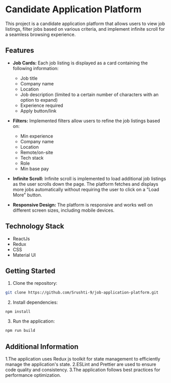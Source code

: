 # Candidate Application Platform

This project is a candidate application platform that allows users to view job listings, filter jobs based on various criteria, and implement infinite scroll for a seamless browsing experience.

## Features

- **Job Cards:** Each job listing is displayed as a card containing the following information:

  - Job title
  - Company name
  - Location
  - Job description (limited to a certain number of characters with an option to expand)
  - Experience required
  - Apply button/link

- **Filters:** Implemented filters allow users to refine the job listings based on:

  - Min experience
  - Company name
  - Location
  - Remote/on-site
  - Tech stack
  - Role
  - Min base pay

- **Infinite Scroll:** Infinite scroll is implemented to load additional job listings as the user scrolls down the page. The platform fetches and displays more jobs automatically without requiring the user to click on a "Load More" button.

- **Responsive Design:** The platform is responsive and works well on different screen sizes, including mobile devices.

## Technology Stack

- ReactJs
- Redux
- CSS
- Material UI

## Getting Started

1. Clone the repository:

```bash
git clone https://github.com/Srushti-9/job-application-platform.git
```

2. Install dependencies:

```
npm install
```

3. Run the application:

```bash
npm run build
```

## Additional Information

1.The application uses Redux js toolkit for state management to efficiently manage the application's state.
2.ESLint and Prettier are used to ensure code quality and consistency.
3.The application follows best practices for performance optimization.
